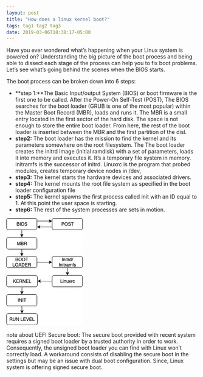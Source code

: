 ```yaml
---
layout: post
title: "How does a linux kernel boot?"
tags: tag1 tag2 tag3
date: 2019-03-06T18:38:17-05:00
---
```



Have you ever wondered what’s happening when your Linux system is powered on?
Understanding the big picture of the boot process and being able to dissect each stage of the process can help you to fix boot problems.
Let’s see what’s going behind the scenes when the BIOS starts.


The boot process can be broken down into 6 steps:

* **step 1:**The Basic Input/output System (BIOS) or boot firmware is the first one to be called.  After the Power-On Self-Test (POST), The BIOS searches for the boot loader (GRUB is one of the most popular) within the Master Boot Record (MBR), loads and runs it. The MBR is a small entry located in the first sector of the hard disk. The space is not enough to store the entire boot loader. From here,  the rest of the boot loader is inserted between the MBR and the first partition of the disl.
* **step2:**  The boot loader has the mission to find the kernel and its parameters somewhere on the root filesystem. The The boot loader creates the initrd image (initial ramdisk) with a set of parameters, loads it into memory and executes it. It’s a temporary file system in memory. initramfs is the successor of initrd. Linuxrc is the program that probed modules, creates temporary device nodes in /dev,
* **step3:** The kernel starts the hardware devices and associated drivers.
* **step4:** The kernel mounts the root file system as specified in the boot loader configuration file
* **step5:** The kernel spawns the first process called init with an ID equal to 1. At this point the user space is starting.
* **step6:** The rest of the system processes are sets in motion.

![boot load process](/assets/kernelBoot.jpg)


note about UEFI Secure boot:
The secure boot provided with recent system requires a signed boot loader by a trusted authority in order to work. Consequently, the unsigned boot loader you can find with Linux won’t correctly load. A workaround consists of disabling the secure boot in the settings but may be an issue with dual boot configuration. Since, Linux system is offering signed secure boot.